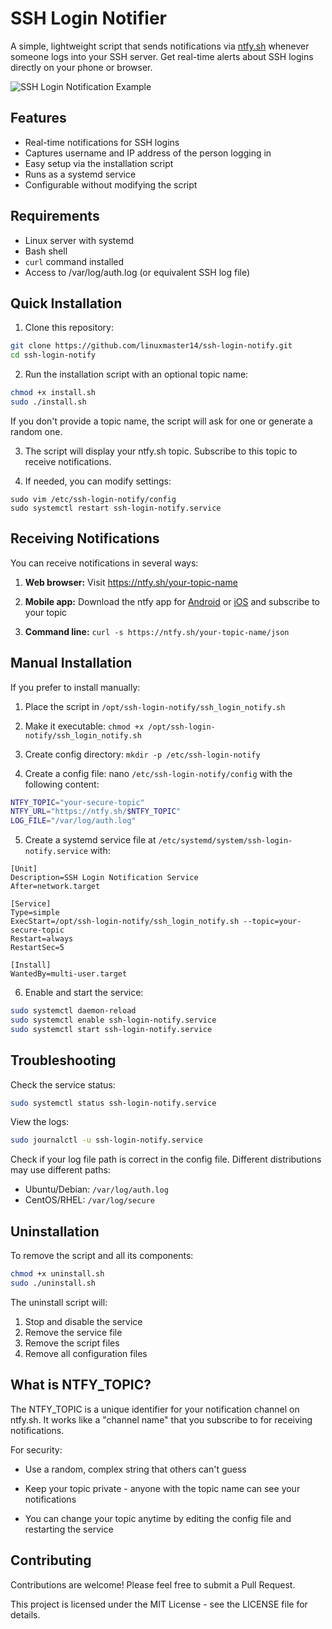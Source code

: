 # SSH Login Notifier

A simple, lightweight script that sends notifications via [ntfy.sh](https://ntfy.sh) whenever someone logs into your SSH server. Get real-time alerts about SSH logins directly on your phone or browser.

![SSH Login Notification Example](https://ntfy.sh/_next/static/media/logo.077f6a13.svg)

## Features

- Real-time notifications for SSH logins
- Captures username and IP address of the person logging in
- Easy setup via the installation script
- Runs as a systemd service
- Configurable without modifying the script

## Requirements

- Linux server with systemd
- Bash shell
- `curl` command installed
- Access to /var/log/auth.log (or equivalent SSH log file)

## Quick Installation

1. Clone this repository:

```bash
git clone https://github.com/linuxmaster14/ssh-login-notify.git
cd ssh-login-notify
```

2. Run the installation script with an optional topic name:

```bash
chmod +x install.sh
sudo ./install.sh
```

If you don't provide a topic name, the script will ask for one or generate a random one.

3. The script will display your ntfy.sh topic. Subscribe to this topic to receive notifications.

4. If needed, you can modify settings:

```
sudo vim /etc/ssh-login-notify/config
sudo systemctl restart ssh-login-notify.service
```

## Receiving Notifications

You can receive notifications in several ways:

1. **Web browser:** Visit https://ntfy.sh/your-topic-name

2. **Mobile app:** Download the ntfy app for [Android](https://play.google.com/store/apps/details?id=io.heckel.ntfy) or [iOS](https://apps.apple.com/us/app/ntfy/id1625396347) and subscribe to your topic

3. **Command line:** `curl -s https://ntfy.sh/your-topic-name/json`

## Manual Installation

If you prefer to install manually:

1. Place the script in `/opt/ssh-login-notify/ssh_login_notify.sh`

2. Make it executable: `chmod +x /opt/ssh-login-notify/ssh_login_notify.sh`

3. Create config directory: `mkdir -p /etc/ssh-login-notify`

4. Create a config file: nano `/etc/ssh-login-notify/config` with the following content:

```bash
NTFY_TOPIC="your-secure-topic"
NTFY_URL="https://ntfy.sh/$NTFY_TOPIC"
LOG_FILE="/var/log/auth.log"
```

5. Create a systemd service file at `/etc/systemd/system/ssh-login-notify.service` with:

```
[Unit]
Description=SSH Login Notification Service
After=network.target

[Service]
Type=simple
ExecStart=/opt/ssh-login-notify/ssh_login_notify.sh --topic=your-secure-topic
Restart=always
RestartSec=5

[Install]
WantedBy=multi-user.target
```

6. Enable and start the service:

```bash
sudo systemctl daemon-reload
sudo systemctl enable ssh-login-notify.service
sudo systemctl start ssh-login-notify.service
```

## Troubleshooting

Check the service status:

```bash
sudo systemctl status ssh-login-notify.service
```

View the logs:

```bash
sudo journalctl -u ssh-login-notify.service
```

Check if your log file path is correct in the config file. Different distributions may use different paths:

- Ubuntu/Debian: `/var/log/auth.log`
- CentOS/RHEL: `/var/log/secure`

## Uninstallation

To remove the script and all its components:

```bash
chmod +x uninstall.sh
sudo ./uninstall.sh
```

The uninstall script will:

1. Stop and disable the service
2. Remove the service file
3. Remove the script files
4. Remove all configuration files

## What is NTFY_TOPIC?

The NTFY_TOPIC is a unique identifier for your notification channel on ntfy.sh. It works like a "channel name" that you subscribe to for receiving notifications.

For security:

- Use a random, complex string that others can't guess

- Keep your topic private - anyone with the topic name can see your notifications

- You can change your topic anytime by editing the config file and restarting the service

## Contributing

Contributions are welcome! Please feel free to submit a Pull Request.

This project is licensed under the MIT License - see the LICENSE file for details.